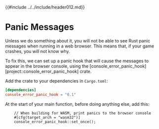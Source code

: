{{#include ../../include/header012.md}}

# Panic Messages

Unless we do something about it, you will not be able to see Rust panic
messages when running in a web browser. This means that, if your game crashes,
you will not know why.

To fix this, we can set up a panic hook that will cause
the messages to appear in the browser console, using the
[console_error_panic_hook][project::console_error_panic_hook] crate.

Add the crate to your dependencies in `Cargo.toml`:

```toml
[dependencies]
console_error_panic_hook = "0.1"
```

At the start of your main function, before doing anything else, add this:

```rust,no_run,noplayground
    // When building for WASM, print panics to the browser console
    #[cfg(target_arch = "wasm32")]
    console_error_panic_hook::set_once();
```
